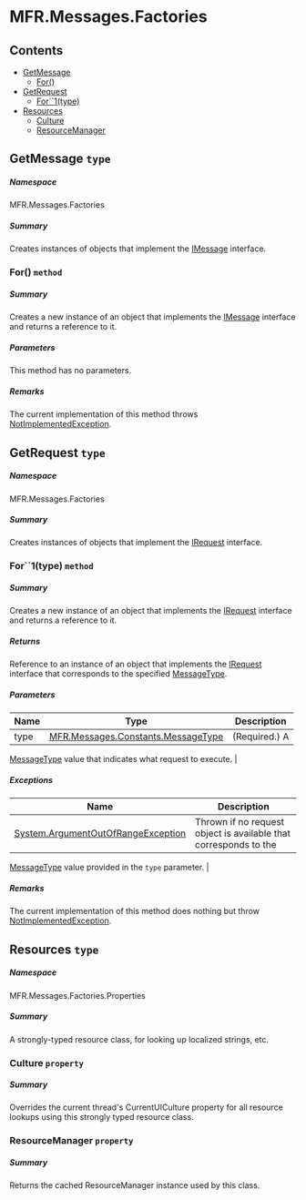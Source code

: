 <a name='assembly'></a>
# MFR.Messages.Factories

## Contents

- [GetMessage](#T-MFR-Objects-Messages-Factories-GetMessage 'MFR.Messages.Factories.GetMessage')
  - [For()](#M-MFR-Objects-Messages-Factories-GetMessage-For-MFR-Objects-Messages-Constants-MessageType- 'MFR.Messages.Factories.GetMessage.For(MFR.Messages.Constants.MessageType)')
- [GetRequest](#T-MFR-Objects-Messages-Factories-GetRequest 'MFR.Messages.Factories.GetRequest')
  - [For\`\`1(type)](#M-MFR-Objects-Messages-Factories-GetRequest-For``1-MFR-Objects-Messages-Constants-MessageType- 'MFR.Messages.Factories.GetRequest.For``1(MFR.Messages.Constants.MessageType)')
- [Resources](#T-MFR-Objects-Messages-Factories-Properties-Resources 'MFR.Messages.Factories.Properties.Resources')
  - [Culture](#P-MFR-Objects-Messages-Factories-Properties-Resources-Culture 'MFR.Messages.Factories.Properties.Resources.Culture')
  - [ResourceManager](#P-MFR-Objects-Messages-Factories-Properties-Resources-ResourceManager 'MFR.Messages.Factories.Properties.Resources.ResourceManager')

<a name='T-MFR-Objects-Messages-Factories-GetMessage'></a>
## GetMessage `type`

##### Namespace

MFR.Messages.Factories

##### Summary

Creates instances of objects that implement the
[IMessage](#T-MFR-Objects-IMessage 'MFR.IMessage')
interface.

<a name='M-MFR-Objects-Messages-Factories-GetMessage-For-MFR-Objects-Messages-Constants-MessageType-'></a>
### For() `method`

##### Summary

Creates a new instance of an object that implements the
[IMessage](#T-MFR-Objects-IMessage 'MFR.IMessage')
interface and returns a
reference to it.

##### Parameters

This method has no parameters.

##### Remarks

The current implementation of this method throws [NotImplementedException](http://msdn.microsoft.com/query/dev14.query?appId=Dev14IDEF1&l=EN-US&k=k:System.NotImplementedException 'System.NotImplementedException').

<a name='T-MFR-Objects-Messages-Factories-GetRequest'></a>
## GetRequest `type`

##### Namespace

MFR.Messages.Factories

##### Summary

Creates instances of objects that implement the
[IRequest](#T-MFR-Objects-IRequest 'MFR.IRequest')
interface.

<a name='M-MFR-Objects-Messages-Factories-GetRequest-For``1-MFR-Objects-Messages-Constants-MessageType-'></a>
### For\`\`1(type) `method`

##### Summary

Creates a new instance of an object that implements the
[IRequest](#T-MFR-Objects-IRequest 'MFR.IRequest')
interface and returns a reference to
it.

##### Returns

Reference to an instance of an object that implements the
[IRequest](#T-MFR-Objects-Messages-Requests-Interfaces-IRequest 'MFR.Messages.Requests.Interfaces.IRequest')
interface that corresponds to the specified
[MessageType](#T-MFR-Objects-Messages-Constants-MessageType 'MFR.Messages.Constants.MessageType').

##### Parameters

| Name | Type | Description |
| ---- | ---- | ----------- |
| type | [MFR.Messages.Constants.MessageType](#T-MFR-Objects-Messages-Constants-MessageType 'MFR.Messages.Constants.MessageType') | (Required.) A
[MessageType](#T-MFR-Objects-Messages-Constants-MessageType 'MFR.Messages.Constants.MessageType')
value that
indicates what request to execute. |

##### Exceptions

| Name | Description |
| ---- | ----------- |
| [System.ArgumentOutOfRangeException](http://msdn.microsoft.com/query/dev14.query?appId=Dev14IDEF1&l=EN-US&k=k:System.ArgumentOutOfRangeException 'System.ArgumentOutOfRangeException') | Thrown if no request object is available that corresponds to the
[MessageType](#T-MFR-Objects-Messages-Constants-MessageType 'MFR.Messages.Constants.MessageType') value
provided in the `type` parameter. |

##### Remarks

The current implementation of this method does nothing but throw
[NotImplementedException](http://msdn.microsoft.com/query/dev14.query?appId=Dev14IDEF1&l=EN-US&k=k:System.NotImplementedException 'System.NotImplementedException').

<a name='T-MFR-Objects-Messages-Factories-Properties-Resources'></a>
## Resources `type`

##### Namespace

MFR.Messages.Factories.Properties

##### Summary

A strongly-typed resource class, for looking up localized strings, etc.

<a name='P-MFR-Objects-Messages-Factories-Properties-Resources-Culture'></a>
### Culture `property`

##### Summary

Overrides the current thread's CurrentUICulture property for all
  resource lookups using this strongly typed resource class.

<a name='P-MFR-Objects-Messages-Factories-Properties-Resources-ResourceManager'></a>
### ResourceManager `property`

##### Summary

Returns the cached ResourceManager instance used by this class.
